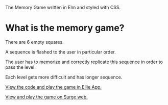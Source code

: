 The Memory Game written in Elm and styled with CSS.
<h1>What is the memory game?</h1>
<p>There are 6 empty squares.</p>
<p>A sequence is flashed to the user in particular order.</p>
<p>The user has to memorize and correctly replicate this sequence in order to pass the level.</p>
<p>Each level gets more difficult and has longer sequence.</p>
<p><a href=https://ellie-app.com/kcV8VzFPDvSa1>View the code and play the game in Ellie App.</a></p>
<p><a href=http://thememorygame.surge.sh>View and play the game on Surge web.</a></p>
